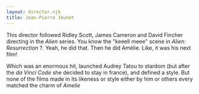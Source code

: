 ```yaml
---
layout: director.njk
title: Jean-Pierre Jeunet
---
```


This director followed Ridley Scott, James Cameron and David Fincher directing in the _Alien_ series. You know the "keeell meee" scene in _Alien: Resurrection_ ?. Yeah, he did that. Then he did Amélie. Like, it was his next film!

Which was an enormous hit, launched Audrey Tatou to stardom (but after the _da Vinci Code_ she decided to stay in france), and defined a style. But none of the films made in its likeness or style either by him or others every matched the charm of _Amelie_

